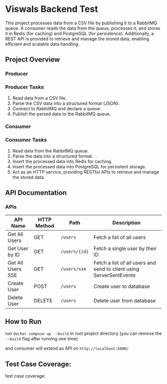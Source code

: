 # Viswals Backend Test
This project processes data from a CSV file by publishing it to a RabbitMQ queue. A consumer reads the data from the queue, processes it, and stores it in Redis (for caching) and PostgreSQL (for persistence). Additionally, a REST API is provided to retrieve and manage the stored data, enabling efficient and scalable data handling.

## Project Overview

### Producer
### Producer Tasks

1. Read data from a CSV file.
2. Parse the CSV data into a structured format (JSON).
3. Connect to RabbitMQ and declare a queue.
4. Publish the parsed data to the RabbitMQ queue.

### Consumer
### Consumer Tasks

1. Read data from the RabbitMQ queue.
2. Parse the data into a structured format.
3. Insert the processed data into Redis for caching.
4. Insert the processed data into PostgreSQL for persistent storage.
5. Act as an HTTP service, providing RESTful APIs to retrieve and manage the stored data.

## API Documentation

### APIs
| API Name         | HTTP Method | Path                | Description                                                         |
|------------------|-------------|---------------------|---------------------------------------------------------------------|
| Get All Users    | GET         | `/users`            | Fetch a list of all users                                           |
| Get User by ID   | GET         | `/users/{id}`       | Fetch a single user by their ID                                     |
| Get All Users SSE | GET         | `/users/sse`        | Fetch a list of all users and send to client using ServerSentEvents |
| Create User      | POST        | `/users`            | Create user to database                                             |
| Delete User     | DELETE      | `/users`            | Delete user from database                                           |


## How to Run

run `docker compose up --build` in root project directory (you can remove the `--build` flag after running one time)

and consumer will extend as API on `http://localhost:5000/`

## Test Case Coverage:

test case coverage:



